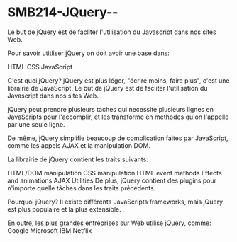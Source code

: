 SMB214-JQuery--
=============
Le but de jQuery est de facliter l'utilisation du Javascript dans nos sites Web.

Pour savoir utitliser jQuery on doit avoir une base dans:

HTML
CSS
JavaScript

C'est quoi jQuery?
jQuery est plus léger, "écrire moins, faire plus", c'est une librairie de JavaScript.
Le but de jQuery est de facliter l'utilisation du Javascript dans nos sites Web.

jQuery peut prendre plusieurs taches qui necessite plusieurs lignes en JavaScripts pour l'accomplir, et les transforme en methodes qu'on l'appelle par une seule ligne.

De même, jQuery simplifie beaucoup de complication faites par JavaScript, comme les appels AJAX et la manipulation DOM.

La librairie de jQuery contient les traits suivants:

HTML/DOM manipulation
CSS manipulation
HTML event methods
Effects and animations
AJAX
Utilities
De plus, jQuery contient des plugins pour n'importe quelle tâches dans les traits précédents.

Pourquoi jQuery?
Il existe différents JavaScripts frameworks, mais jQuery est plus populaire et la plus extensible.

En outre, les plus grandes entreprises sur Web utilise jQuery, comme:
Google
Microsoft
IBM
Netflix
